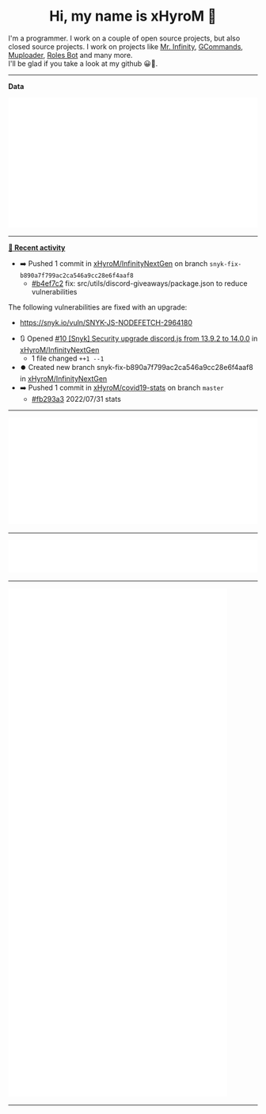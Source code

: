 <p align="center">
    <!-- <img src="https://avatars.githubusercontent.com/u/56601352" width="192" alt="hyro's pfp" /> -->
    <h1 align="center">Hi, my name is xHyroM 👋</h1>
</p>

I'm a programmer. I work on a couple of open source projects, but also closed source projects. I work on projects like [Mr. Infinity](https://discord.com/oauth2/authorize?client_id=720321585625694239&scope=bot%20applications.commands&permissions=8&redirect_uri=https://blobs.gq/imanager&prompt=consent&response_type=code), [GCommands](https://github.com/Garlic-Team/GCommands), [Muploader](https://github.com/xHyroM/Muploader), [Roles Bot](https://github.com/xHyroM/roles-bot) and many more.  
I'll be glad if you take a look at my github 😀👀.

___
**Data**

<img src="https://github.com/xHyroM/xHyroM/blob/master/.cache/base.svg">

___

**[📰 Recent activity](https://github.com/xHyroM)**
* ➡️ Pushed 1 commit in [xHyroM/InfinityNextGen](https://github.com/xHyroM/InfinityNextGen) on branch `snyk-fix-b890a7f799ac2ca546a9cc28e6f4aaf8`
  * [#b4ef7c2](https://github.com/xHyroM/InfinityNextGen/commit/b4ef7c2) fix: src/utils/discord-giveaways/package.json to reduce vulnerabilities

The following vulnerabilities are fixed with an upgrade:
- https://snyk.io/vuln/SNYK-JS-NODEFETCH-2964180
* 🔃 Opened [#10 [Snyk] Security upgrade discord.js from 13.9.2 to 14.0.0](https://github.com/xHyroM/InfinityNextGen/pull/10) in [xHyroM/InfinityNextGen](https://github.com/xHyroM/InfinityNextGen)
  * 1 file changed `++1 --1`
* ⏺️ Created new branch snyk-fix-b890a7f799ac2ca546a9cc28e6f4aaf8 in [xHyroM/InfinityNextGen](https://github.com/xHyroM/InfinityNextGen)
* ➡️ Pushed 1 commit in [xHyroM/covid19-stats](https://github.com/xHyroM/covid19-stats) on branch `master`
  * [#fb293a3](https://github.com/xHyroM/covid19-stats/commit/fb293a3) 2022/07/31 stats


___

<img src="https://github.com/xHyroM/xHyroM/blob/master/.cache/isocalendar.svg">

___

<img src="https://github.com/xHyroM/xHyroM/blob/master/.cache/languages.svg">

___

<img src="https://github.com/xHyroM/xHyroM/blob/master/.cache/achievements.svg">

___

